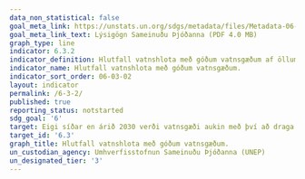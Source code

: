 ```yaml
---
data_non_statistical: false
goal_meta_link: https://unstats.un.org/sdgs/metadata/files/Metadata-06-03-02.pdf
goal_meta_link_text: Lýsigögn Sameinuðu Þjóðanna (PDF 4.0 MB)
graph_type: line
indicator: 6.3.2
indicator_definition: Hlutfall vatnshlota með góðum vatnsgæðum af öllum vatnshlotum í landinu. Góð vatnsgæði eru skilgreind sem vatnsgæði sem valda ekki umhverfislegum skaða né eru hættuleg heilsu manna.
indicator_name: Hlutfall vatnshlota með góðum vatnsgæðum.
indicator_sort_order: 06-03-02
layout: indicator
permalink: /6-3-2/
published: true
reporting_status: notstarted
sdg_goal: '6'
target: Eigi síðar en árið 2030 verði vatnsgæði aukin með því að draga úr mengun, útiloka óæskilega sorplosun og lágmarka losun hættulegra efna og efnablandna. Hlutfall óunnins skólps og frárennslisvatns verði minnkað um helming og endurvinnsla og örugg endurnýting aukin til muna um heim allan
target_id: '6.3'
graph_title: Hlutfall vatnshlota með góðum vatnsgæðum.
un_custodian_agency: Umhverfisstofnun Sameinuðu Þjóðanna (UNEP)
un_designated_tier: '3'
---
```

